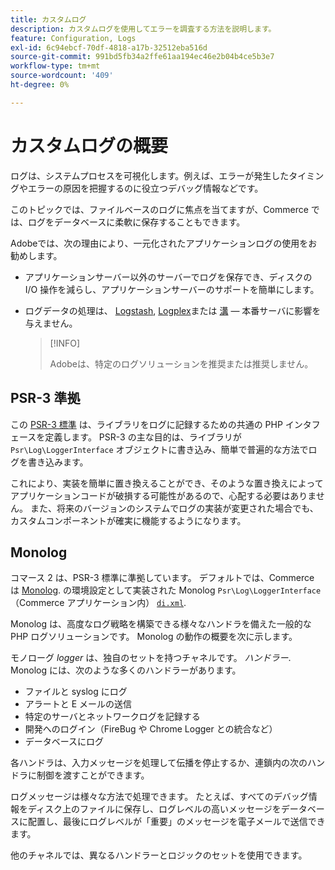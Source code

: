 ```yaml
---
title: カスタムログ
description: カスタムログを使用してエラーを調査する方法を説明します。
feature: Configuration, Logs
exl-id: 6c94ebcf-70df-4818-a17b-32512eba516d
source-git-commit: 991bd5fb34a2ffe61aa194ec46e2b04b4ce5b3e7
workflow-type: tm+mt
source-wordcount: '409'
ht-degree: 0%

---
```


# カスタムログの概要

ログは、システムプロセスを可視化します。例えば、エラーが発生したタイミングやエラーの原因を把握するのに役立つデバッグ情報などです。

このトピックでは、ファイルベースのログに焦点を当てますが、Commerce では、ログをデータベースに柔軟に保存することもできます。

Adobeでは、次の理由により、一元化されたアプリケーションログの使用をお勧めします。

- アプリケーションサーバー以外のサーバーでログを保存でき、ディスクの I/O 操作を減らし、アプリケーションサーバーのサポートを簡単にします。

- ログデータの処理は、 [Logstash], [Logplex]または [溝] — 本番サーバに影響を与えません。

   >[!INFO]
   >
   >Adobeは、特定のログソリューションを推奨または推奨しません。

## PSR-3 準拠

この [PSR-3 標準][laminas] は、ライブラリをログに記録するための共通の PHP インタフェースを定義します。 PSR-3 の主な目的は、ライブラリが `Psr\Log\LoggerInterface` オブジェクトに書き込み、簡単で普遍的な方法でログを書き込みます。

これにより、実装を簡単に置き換えることができ、そのような置き換えによってアプリケーションコードが破損する可能性があるので、心配する必要はありません。 また、将来のバージョンのシステムでログの実装が変更された場合でも、カスタムコンポーネントが確実に機能するようになります。

## Monolog

コマース 2 は、PSR-3 標準に準拠しています。 デフォルトでは、Commerce は [Monolog]. の環境設定として実装された Monolog `Psr\Log\LoggerInterface` （Commerce アプリケーション内） [`di.xml`][di].

Monolog は、高度なログ戦略を構築できる様々なハンドラを備えた一般的な PHP ログソリューションです。 Monolog の動作の概要を次に示します。

モノローグ _logger_ は、独自のセットを持つチャネルです。 _ハンドラー_. Monolog には、次のような多くのハンドラーがあります。

- ファイルと syslog にログ
- アラートと E メールの送信
- 特定のサーバとネットワークログを記録する
- 開発へのログイン（FireBug や Chrome Logger との統合など）
- データベースにログ

各ハンドラは、入力メッセージを処理して伝播を停止するか、連鎖内の次のハンドラに制御を渡すことができます。

ログメッセージは様々な方法で処理できます。 たとえば、すべてのデバッグ情報をディスク上のファイルに保存し、ログレベルの高いメッセージをデータベースに配置し、最後にログレベルが「重要」のメッセージを電子メールで送信できます。

他のチャネルでは、異なるハンドラーとロジックのセットを使用できます。

<!-- link definitions -->

[di]: https://github.com/magento/magento2/blob/2.4/app/etc/di.xml#L9
[溝]: https://www.fluentd.org/
[laminas]: https://docs.laminas.dev/laminas-log/
[Logplex]: https://devcenter.heroku.com/articles/logplex
[Logstash]: https://www.elastic.co/products/logstash
[Monolog]: https://github.com/Seldaek/monolog
